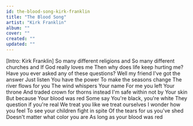 ```yaml
---
id: the-blood-song-kirk-franklin
title: "The Blood Song"
artist: "Kirk Franklin"
album: ""
cover: ""
created: ""
updated: ""
---
```


[Intro: Kirk Franklin]
So many different religions and
So many different churches and
If God really loves me
Then why does life keep hurting me?
Have you ever asked any of these questions?
Well my friend I've got the answer
Just listen
You have the power
To make the seasons change
The river flows for you
The wind whispers Your name
For me you left Your throne
And traded crown for thorns instead
I'm safe within not by Your skin
But because Your blood was red
Some say You're black, you're white
They question if you're real
We treat you like we treat ourselves
I wonder how you feel
To see your children fight in spite
Of the tears for us you've shed
Doesn't matter what color you are
As long as your blood was red